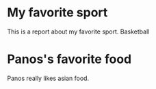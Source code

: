 # My favorite sport

This is a report about my favorite sport. Basketball

# Panos's favorite food

Panos really likes asian food.
